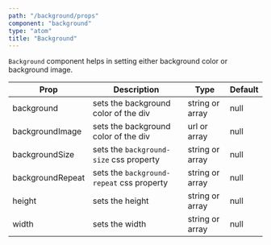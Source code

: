 ```yaml
---
path: "/background/props"
component: "background"
type: "atom"
title: "Background"
---
```


`Background` component helps in setting either background color or background image.

| Prop | Description | Type | Default |
| ------ | ----------- | ---- | ------- |
| background | sets the background color of the div | string or array | null |
| backgroundImage | sets the background color of the div | url or array | null |
| backgroundSize | sets the `background-size` css property | string or array | null |
| backgroundRepeat | sets the `background-repeat` css property | string or array | null |
| height | sets the height | string or array | null |
| width | sets the width | string or array | null |
